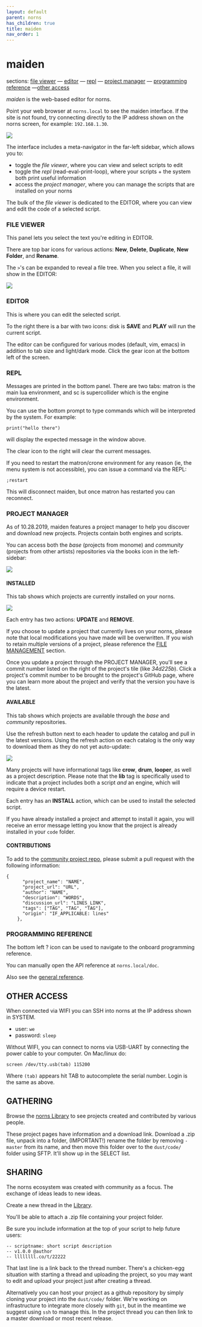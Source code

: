 ```yaml
---
layout: default
parent: norns
has_children: true
title: maiden
nav_order: 1
---
```


# maiden

sections: [file viewer](#file-viewer) &mdash; [editor](#editor) &mdash; [repl](#repl) &mdash; [project manager](#project-manager) &mdash; [programming reference](#programming-reference) &mdash;[other access](#other-access)

_maiden_ is the web-based editor for norns.

Point your web browser at `norns.local` to see the maiden interface. If the site is not found, try connecting directly to the IP address shown on the norns screen, for example: `192.168.1.30`.

![](image/maiden-1.0.png)

The interface includes a meta-navigator in the far-left sidebar, which allows you to:

- toggle the *file viewer*, where you can view and select scripts to edit
- toggle the *repl* (read-eval-print-loop), where your scripts + the system both print useful information
- access the *project manager*, where you can manage the scripts that are installed on your norns

The bulk of the *file viewer* is dedicated to the EDITOR, where you can view and edit the code of a selected script.

### FILE VIEWER

This panel lets you select the text you're editing in EDITOR.

There are top bar icons for various actions: **New**, **Delete**, **Duplicate**, **New Folder**, and **Rename**.

The `>`'s can be expanded to reveal a file tree. When you select a file, it will show in the EDITOR:

![](image/maiden-carrot.png)

### EDITOR

This is where you can edit the selected script.

To the right there is a bar with two icons: disk is **SAVE** and **PLAY** will run the current script.

The editor can be configured for various modes (default, vim, emacs) in addition to tab size and light/dark mode. Click the gear icon at the bottom left of the screen.

### REPL

Messages are printed in the bottom panel. There are two tabs: matron is the main lua environment, and sc is supercollider which is the engine environment.

You can use the bottom prompt to type commands which will be interpreted by the system. For example:

```
print("hello there")
```

will display the expected message in the window above.

The clear icon to the right will clear the current messages.

If you need to restart the matron/crone environment for any reason (ie, the menu system is not accessible), you can issue a command via the REPL:

```
;restart
```

This will disconnect maiden, but once matron has restarted you can reconnect.

### PROJECT MANAGER

As of 10.28.2019, maiden features a project manager to help you discover and download new projects. Projects contain both engines and scripts.

You can access both the *base* (projects from monome) and *community* (projects from other artists) repositories via the books icon in the left-sidebar:

![](image/maiden-available.png)

#### INSTALLED

This tab shows which projects are currently installed on your norns.

![](image/maiden-installed.png)

Each entry has two actions: **UPDATE** and **REMOVE**.

If you choose to update a project that currently lives on your norns, please note that local modifications you have made will be overwritten. If you wish to retain multiple versions of a project, please reference the [FILE MANAGEMENT](#file-management) section.

Once you update a project through the PROJECT MANAGER, you'll see a commit number listed on the right of the project's tile (like *34d225b*). Click a project's commit number to be brought to the project's GitHub page, where you can learn more about the project and verify that the version you have is the latest.

#### AVAILABLE

This tab shows which projects are available through the *base* and *community* repositories.

Use the refresh button next to each header to update the catalog and pull in the latest versions. Using the refresh action on each catalog is the only way to download them as they do not yet auto-update:

![](image/maiden-update-catalog.png)

Many projects will have informational tags like **crow**, **drum**, **looper**, as well as a project description. Please note that the **lib** tag is specifically used to indicate that a project includes both a script *and* an engine, which will require a device restart.

Each entry has an **INSTALL** action, which can be used to install the selected script.

If you have already installed a project and attempt to install it again, you will receive an error message letting you know that the project is already installed in your `code` folder.

#### CONTRIBUTIONS

To add to the [community project repo](https://github.com/monome/norns-community/blob/master/community.json), please submit a pull request with the following information:

```
{
      "project_name": "NAME",
      "project_url": "URL",
      "author": "NAME",
      "description": "WORDS",
      "discussion_url": "LINES_LINK",
      "tags": ["TAG", "TAG", "TAG"],
      "origin": "IF_APPLICABLE: lines"
    },
```

### PROGRAMMING REFERENCE

The bottom left ? icon can be used to navigate to the onboard programming reference.

You can manually open the API reference at `norns.local/doc`.

Also see the [general reference](script-reference/).

## OTHER ACCESS

When connected via WIFI you can SSH into norns at the IP address shown in SYSTEM.

- user: `we`
- password: `sleep`

Without WIFI, you can connect to norns via USB-UART by connecting the power cable to your computer. On Mac/linux do:

`screen /dev/tty.usb(tab) 115200`

Where `(tab)` appears hit TAB to autocomplete the serial number. Login is the same as above.


## GATHERING

Browse the [norns Library](https://llllllll.co/search?expanded=true&q=%23library%20tags%3Anorns%20order%3Alatest) to see projects created and contributed by various people.

These project pages have information and a download link. Download a .zip file, unpack into a folder, (IMPORTANT!) rename the folder by removing `-master` from its name, and then move this folder over to the `dust/code/` folder using SFTP. It'll show up in the SELECT list.


## SHARING

The norns ecosystem was created with community as a focus. The exchange of ideas leads to new ideas.

Create a new thread in the [Library](https://llllllll.co/c/library).

You'll be able to attach a .zip file containing your project folder.

Be sure you include information at the top of your script to help future users:

```
-- scriptname: short script description
-- v1.0.0 @author
-- llllllll.co/t/22222
```

That last line is a link back to the thread number. There's a chicken-egg situation with starting a thread and uploading the project, so you may want to edit and upload your project just after creating a thread.

Alternatively you can host your project as a github repository by simply cloning your project into the `dust/code/` folder. We're working on infrastructure to integrate more closely with `git`, but in the meantime we suggest using `ssh` to manage this. In the project thread you can then link to a master download or most recent release.